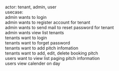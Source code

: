 actor: tenant, admin, user<br/>
usecase: <br/>
admin wants to login<br/>
admin wants to register account for tenant<br/>
admin wants to send mail to reset password for tenant<br/>
admin wants view list tenants<br/>
tenants want to login<br/>
tenants want to forget password<br/>
tenants want to add pitch infomation<br/>
tenants want to add, edit, delete booking pitch<br/>
users want to view list paging pitch information <br/>
users view calender on day<br/>
